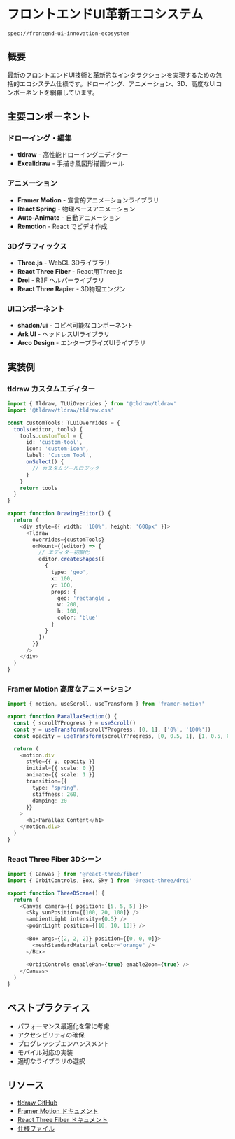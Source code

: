 # フロントエンドUI革新エコシステム

`spec://frontend-ui-innovation-ecosystem`

## 概要

最新のフロントエンドUI技術と革新的なインタラクションを実現するための包括的エコシステム仕様です。ドローイング、アニメーション、3D、高度なUIコンポーネントを網羅しています。

## 主要コンポーネント

### ドローイング・編集
- **tldraw** - 高性能ドローイングエディター
- **Excalidraw** - 手描き風図形描画ツール

### アニメーション
- **Framer Motion** - 宣言的アニメーションライブラリ
- **React Spring** - 物理ベースアニメーション
- **Auto-Animate** - 自動アニメーション
- **Remotion** - React でビデオ作成

### 3Dグラフィックス
- **Three.js** - WebGL 3Dライブラリ
- **React Three Fiber** - React用Three.js
- **Drei** - R3F ヘルパーライブラリ
- **React Three Rapier** - 3D物理エンジン

### UIコンポーネント
- **shadcn/ui** - コピペ可能なコンポーネント
- **Ark UI** - ヘッドレスUIライブラリ
- **Arco Design** - エンタープライズUIライブラリ

## 実装例

### tldraw カスタムエディター
```typescript
import { Tldraw, TLUiOverrides } from '@tldraw/tldraw'
import '@tldraw/tldraw/tldraw.css'

const customTools: TLUiOverrides = {
  tools(editor, tools) {
    tools.customTool = {
      id: 'custom-tool',
      icon: 'custom-icon',
      label: 'Custom Tool',
      onSelect() {
        // カスタムツールロジック
      }
    }
    return tools
  }
}

export function DrawingEditor() {
  return (
    <div style={{ width: '100%', height: '600px' }}>
      <Tldraw
        overrides={customTools}
        onMount={(editor) => {
          // エディター初期化
          editor.createShapes([
            {
              type: 'geo',
              x: 100,
              y: 100,
              props: {
                geo: 'rectangle',
                w: 200,
                h: 100,
                color: 'blue'
              }
            }
          ])
        }}
      />
    </div>
  )
}
```

### Framer Motion 高度なアニメーション
```typescript
import { motion, useScroll, useTransform } from 'framer-motion'

export function ParallaxSection() {
  const { scrollYProgress } = useScroll()
  const y = useTransform(scrollYProgress, [0, 1], ['0%', '100%'])
  const opacity = useTransform(scrollYProgress, [0, 0.5, 1], [1, 0.5, 0])

  return (
    <motion.div
      style={{ y, opacity }}
      initial={{ scale: 0 }}
      animate={{ scale: 1 }}
      transition={{
        type: "spring",
        stiffness: 260,
        damping: 20
      }}
    >
      <h1>Parallax Content</h1>
    </motion.div>
  )
}
```

### React Three Fiber 3Dシーン
```typescript
import { Canvas } from '@react-three/fiber'
import { OrbitControls, Box, Sky } from '@react-three/drei'

export function ThreeDScene() {
  return (
    <Canvas camera={{ position: [5, 5, 5] }}>
      <Sky sunPosition={[100, 20, 100]} />
      <ambientLight intensity={0.5} />
      <pointLight position={[10, 10, 10]} />
      
      <Box args={[2, 2, 2]} position={[0, 0, 0]}>
        <meshStandardMaterial color="orange" />
      </Box>
      
      <OrbitControls enablePan={true} enableZoom={true} />
    </Canvas>
  )
}
```

## ベストプラクティス

- パフォーマンス最適化を常に考慮
- アクセシビリティの確保
- プログレッシブエンハンスメント
- モバイル対応の実装
- 適切なライブラリの選択

## リソース

- [tldraw GitHub](https://github.com/tldraw/tldraw)
- [Framer Motion ドキュメント](https://www.framer.com/motion/)
- [React Three Fiber ドキュメント](https://docs.pmnd.rs/react-three-fiber/)
- [仕様ファイル](https://github.com/kotsutsumi/fluorite-mcp/blob/main/src/catalog/frontend-ui-innovation-ecosystem.yaml)